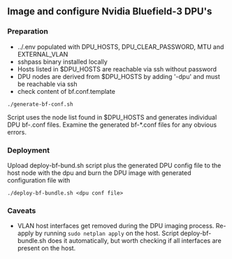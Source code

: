 ## Image and configure Nvidia Bluefield-3 DPU's

### Preparation

- ../.env populated with DPU_HOSTS, DPU_CLEAR_PASSWORD, MTU and EXTERNAL_VLAN
- sshpass binary installed locally
- Hosts listed in $DPU_HOSTS are reachable via ssh without password
- DPU nodes are derived from $DPU_HOSTS by adding '-dpu' and must be reachable via ssh
- check content of bf.conf.template

```
./generate-bf-conf.sh
```

Script uses the node list found in $DPU_HOSTS and generates individual DPU bf-<node-dpu>.conf files. 
Examine the generated bf-*.conf files for any obvious errors.

### Deployment

Upload deploy-bf-bund.sh script plus the generated DPU config file to the host node with the dpu and 
burn the DPU image with generated configuration file with

```
./deploy-bf-bundle.sh <dpu conf file>
```


### Caveats

- VLAN host interfaces get removed during the DPU imaging process. Re-apply by running `sudo netplan apply` on the 
host. Script deploy-bf-bundle.sh does it automatically, but worth checking if all interfaces are present on the host.

